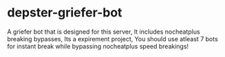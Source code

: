 # depster-griefer-bot
A griefer bot that is designed for this server, It includes nocheatplus breaking bypasses, Its a expirement project, You should use atleast 7 bots for instant break while bypassing nocheatplus speed breakings! 

